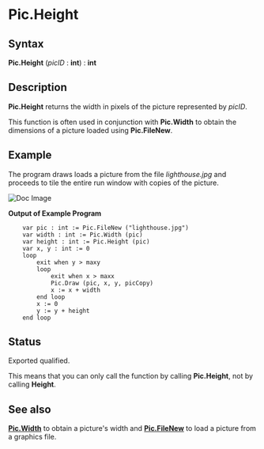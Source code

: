 
# Pic.Height

## Syntax
**Pic.Height** (_picID_ : **int**) : **int**

## Description
**Pic.Height** returns the width in pixels of the picture represented by _picID_.

This function is often used in conjunction with **Pic.Width** to obtain the dimensions of a picture loaded using **Pic.FileNew**.


## Example
The program draws loads a picture from the file _lighthouse.jpg_ and proceeds to tile the entire run window with copies of the picture.



![Doc Image](pic_height01.gif)

**Output of Example Program**

        var pic : int := Pic.FileNew ("lighthouse.jpg")
        var width : int := Pic.Width (pic)
        var height : int := Pic.Height (pic)
        var x, y : int := 0
        loop
            exit when y > maxy
            loop
                exit when x > maxx
                Pic.Draw (pic, x, y, picCopy)
                x := x + width
            end loop
            x := 0
            y := y + height
        end loop
        
## Status
Exported qualified.

This means that you can only call the function by calling **Pic.Height**, not by calling **Height**.


## See also
**[Pic.Width](pic_width.html)** to obtain a picture's width and **[Pic.FileNew](pic_filenew.html)** to load a picture from a graphics file.

